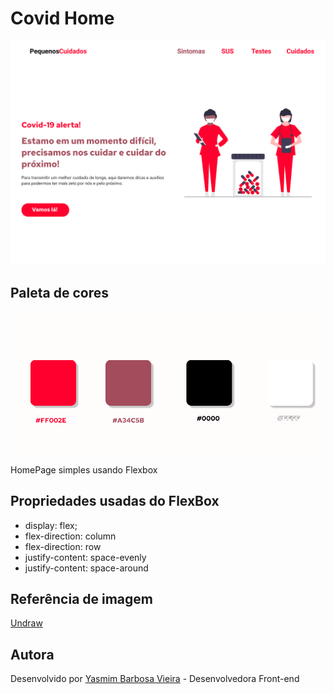 # Covid Home

<div align="center">
    <img src="./docs/imgReadme/covid.png" />
</div>

## Paleta de cores

<div align="center">
    <img src="./docs/imgReadme/paleta-cores.png" />
</div>

HomePage simples usando Flexbox

## Propriedades usadas do FlexBox 

- display: flex;
- flex-direction: column
- flex-direction: row
- justify-content: space-evenly
- justify-content: space-around

## Referência de imagem

[Undraw](https://undraw.co/)

Autora
----

Desenvolvido por [Yasmim Barbosa Vieira](https://www.linkedin.com/in/yasmim-barbosa/) - Desenvolvedora Front-end



